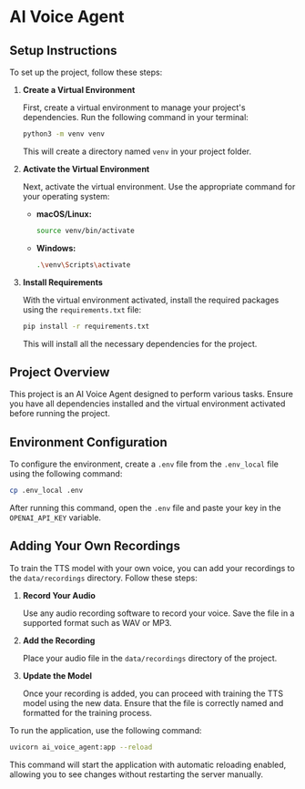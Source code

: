 # AI Voice Agent

## Setup Instructions

To set up the project, follow these steps:

1. **Create a Virtual Environment**

   First, create a virtual environment to manage your project's dependencies. Run the following command in your terminal:

   ```bash
   python3 -m venv venv
   ```

   This will create a directory named `venv` in your project folder.

2. **Activate the Virtual Environment**

   Next, activate the virtual environment. Use the appropriate command for your operating system:

   - **macOS/Linux:**

     ```bash
     source venv/bin/activate
     ```

   - **Windows:**

     ```bash
     .\venv\Scripts\activate
     ```

3. **Install Requirements**

   With the virtual environment activated, install the required packages using the `requirements.txt` file:

   ```bash
   pip install -r requirements.txt
   ```

   This will install all the necessary dependencies for the project.

## Project Overview

This project is an AI Voice Agent designed to perform various tasks. Ensure you have all dependencies installed and the virtual environment activated before running the project.

## Environment Configuration

To configure the environment, create a `.env` file from the `.env_local` file using the following command:

```bash
cp .env_local .env
```

After running this command, open the `.env` file and paste your key in the `OPENAI_API_KEY` variable.

## Adding Your Own Recordings

To train the TTS model with your own voice, you can add your recordings to the `data/recordings` directory. Follow these steps:

1. **Record Your Audio**

   Use any audio recording software to record your voice. Save the file in a supported format such as WAV or MP3.

2. **Add the Recording**

   Place your audio file in the `data/recordings` directory of the project.

3. **Update the Model**

   Once your recording is added, you can proceed with training the TTS model using the new data. Ensure that the file is correctly named and formatted for the training process.

To run the application, use the following command:

```bash
uvicorn ai_voice_agent:app --reload
```

This command will start the application with automatic reloading enabled, allowing you to see changes without restarting the server manually.
